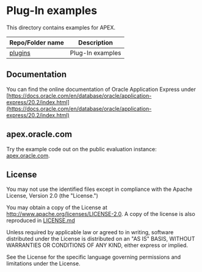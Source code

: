 # Plug-In examples

This directory contains examples for APEX.

| Repo/Folder name  | Description |
| ------------- | ------------- |
| [plugins](./plugins) | Plug-In examples |

## Documentation
You can find the online documentation of Oracle Application Express  under [https://docs.oracle.com/en/database/oracle/application-express/20.2/index.html](https://docs.oracle.com/en/database/oracle/application-express/20.2/index.html)

## apex.oracle.com
Try the example code out on the public evaluation instance: [apex.oracle.com](apex.oracle.com).

## License

You may not use the identified files except in compliance with the
Apache License, Version 2.0 (the "License.")

You may obtain a copy of the License at
http://www.apache.org/licenses/LICENSE-2.0.  A copy of the license is
also reproduced in [LICENSE.md](./LICENSE.md)

Unless required by applicable law or agreed to in writing, software
distributed under the License is distributed on an "AS IS" BASIS,
WITHOUT WARRANTIES OR CONDITIONS OF ANY KIND, either express or
implied.

See the License for the specific language governing permissions and
limitations under the License.

